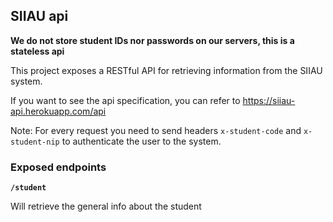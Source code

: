 ## SIIAU api

**We do not store student IDs nor passwords on our servers, this is a stateless api**

This project exposes a RESTful API for retrieving information from the SIIAU system.

If you want to see the api specification, you can refer to https://siiau-api.herokuapp.com/api

Note: For every request you need to send headers `x-student-code` and `x-student-nip` to authenticate the user to the system.

### Exposed endpoints

**`/student`**

Will retrieve the general info about the student
